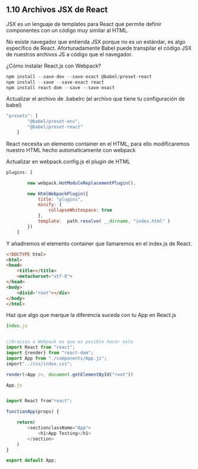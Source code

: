 ## 1.10 Archivos JSX de React

JSX es un lenguaje de templates para React que permite definir
componentes con un código muy similar al HTML.

No existe navegador que entienda JSX porque no es un estándar, es algo
especifico de React. Afortunadamente Babel puede transpilar el código
JSX de nuestros archivos JS a código que el navegador.

¿Cómo instalar React.js con Webpack?

``` javascript
npm install --save-dev --save-exact @babel/preset-react
npm install --save --save-exact react
npm install react-dom --save --save-exact 
```

Actualizar el archivo de .babelrc (el archivo que tiene tu configuración
de babel)

``` javascript
"presets": [
        "@babel/preset-env",
        "@babel/preset-react"
    ]
```

React necesita un elemento container en el HTML, para ello modificaremos
nuestro HTML hecho automaticamente con webpack

Actualizar en webpack.config.js el plugin de HTML

``` javascript
plugins: [

        new webpack.HotModuleReplacementPlugin(),

        new HtmlWebpackPlugin({
            title: "plugins",
            minify: {
                collapseWhitespace: true
            },
            template:  path.resolve( __dirname, "index.html" )  
        })
    ]
```

Y añadiremos el elemento container que llamaremos en el index.js de
React.

``` html
<!DOCTYPE html>
<html>
<head>
    <title></title>
    <metacharset="utf-8">
</head>
<body>
    <divid="root"></div>
</body>
</html>
```

Haz que algo que marque la diferencia suceda con tu App en React.js

``` javascript
Index.js


//Gracias a Webpack es que es posible hacer esto
import React from "react";
import {render} from "react-dom";
import App from "./components/App.js";
import"../css/index.css";

render(<App />, document.getElementById("root"))

App.js


import React from"react";

functionApp(props) {

    return(
        <sectionclassName="App">
            <h1>App Testing</h1>
        </section>
    )
}

export default App;
```

